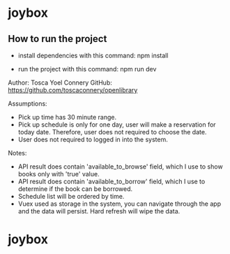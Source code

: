 # joybox

## How to run the project

- install dependencies with this command: 
npm install

- run the project with this command:
npm run dev 

Author: Tosca Yoel Connery
GitHub: https://github.com/toscaconnery/openlibrary

Assumptions: 
- Pick up time has 30 minute range.
- Pick up schedule is only for one day, user will make a reservation for today date. Therefore, user does not required to choose the date.
- User does not required to logged in into the system.

Notes:
- API result does contain 'available_to_browse' field, which I use to show books only with 'true' value.
- API result does contain 'available_to_borrow' field, which I use to determine if the book can be borrowed.
- Schedule list will be ordered by time.
- Vuex used as storage in the system, you can navigate through the app and the data will persist. Hard refresh will wipe the data.

# joybox
